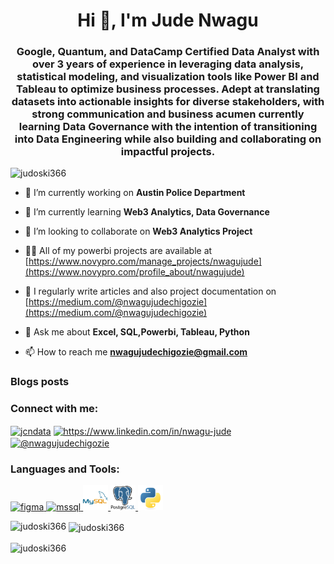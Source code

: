 <h1 align="center">Hi 👋, I'm Jude Nwagu</h1>
<h3 align="center">Google, Quantum, and DataCamp Certified Data Analyst with over 3 years of experience in leveraging data analysis, statistical modeling, and visualization tools like Power BI and Tableau to optimize business processes. Adept at translating datasets into actionable insights for diverse stakeholders, with strong communication and business acumen currently learning Data Governance with the intention of transitioning into Data Engineering while also building and collaborating on impactful projects.</h3>

<p align="left"> <img src="https://komarev.com/ghpvc/?username=judoski366&label=Profile%20views&color=0e75b6&style=flat" alt="judoski366" /> </p>


- 🔭 I’m currently working on **Austin Police Department**

- 🌱 I’m currently learning **Web3 Analytics, Data Governance**

- 👯 I’m looking to collaborate on **Web3 Analytics Project**

- 👨‍💻 All of my powerbi projects are available at [https://www.novypro.com/manage_projects/nwagujude](https://www.novypro.com/profile_about/nwagujude)

- 📝 I regularly write articles and also project documentation on [https://medium.com/@nwagujudechigozie](https://medium.com/@nwagujudechigozie)

- 💬 Ask me about **Excel, SQL,Powerbi, Tableau, Python**

- 📫 How to reach me **nwagujudechigozie@gmail.com**

### Blogs posts
<!-- BLOG-POST-LIST:START -->
<!-- BLOG-POST-LIST:END -->

<h3 align="left">Connect with me:</h3>
<p align="left">
<a href="https://twitter.com/jcndata" target="blank"><img align="center" src="https://raw.githubusercontent.com/rahuldkjain/github-profile-readme-generator/master/src/images/icons/Social/twitter.svg" alt="jcndata" height="30" width="40" /></a>
<a href="https://linkedin.com/in/https://www.linkedin.com/in/nwagu-jude" target="blank"><img align="center" src="https://raw.githubusercontent.com/rahuldkjain/github-profile-readme-generator/master/src/images/icons/Social/linked-in-alt.svg" alt="https://www.linkedin.com/in/nwagu-jude" height="30" width="40" /></a>
<a href="https://medium.com/@nwagujudechigozie" target="blank"><img align="center" src="https://raw.githubusercontent.com/rahuldkjain/github-profile-readme-generator/master/src/images/icons/Social/medium.svg" alt="@nwagujudechigozie" height="30" width="40" /></a>
</p>

<h3 align="left">Languages and Tools:</h3>
<p align="left"> <a href="https://www.figma.com/" target="_blank" rel="noreferrer"> <img src="https://www.vectorlogo.zone/logos/figma/figma-icon.svg" alt="figma" width="40" height="40"/> </a> <a href="https://www.microsoft.com/en-us/sql-server" target="_blank" rel="noreferrer"> <img src="https://www.svgrepo.com/show/303229/microsoft-sql-server-logo.svg" alt="mssql" width="40" height="40"/> </a> <a href="https://www.mysql.com/" target="_blank" rel="noreferrer"> <img src="https://raw.githubusercontent.com/devicons/devicon/master/icons/mysql/mysql-original-wordmark.svg" alt="mysql" width="40" height="40"/> </a> <a href="https://www.postgresql.org" target="_blank" rel="noreferrer"> <img src="https://raw.githubusercontent.com/devicons/devicon/master/icons/postgresql/postgresql-original-wordmark.svg" alt="postgresql" width="40" height="40"/> </a> <a href="https://www.python.org" target="_blank" rel="noreferrer"> <img src="https://raw.githubusercontent.com/devicons/devicon/master/icons/python/python-original.svg" alt="python" width="40" height="40"/> </a> </p>

<p><img align="left" src="https://github-readme-stats.vercel.app/api/top-langs?username=judoski366&show_icons=true&locale=en&layout=compact" alt="judoski366" /></p>

<p>&nbsp;<img align="center" src="https://github-readme-stats.vercel.app/api?username=judoski366&show_icons=true&locale=en" alt="judoski366" /></p>

<p><img align="center" src="https://github-readme-streak-stats.herokuapp.com/?user=judoski366&" alt="judoski366" /></p>
